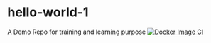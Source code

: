 # hello-world-1
A Demo Repo for training and learning purpose
[![Docker Image CI](https://github.com/adesh1212/hello-world-1/actions/workflows/docker-image.yml/badge.svg)](https://github.com/adesh1212/hello-world-1/actions/workflows/docker-image.yml)

